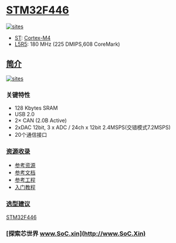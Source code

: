﻿# [STM32F446](https://github.com/SoCXin/STM32F446)

[![sites](http://182.61.61.133/link/resources/SoC.png)](http://www.SoC.Xin)


* [ST](https://www.st.com/zh/): [Cortex-M4](https://github.com/SoCXin/Cortex)
* [L5R5](https://github.com/SoCXin/Level): 180 MHz (225 DMIPS,608 CoreMark)

## [简介](https://github.com/SoCXin/STM32F446/wiki)

[![sites](docs/STM32F446.png)](https://www.st.com/zh/microcontrollers-microprocessors/stm32f446.html)

### 关键特性

* 128 Kbytes SRAM
* USB 2.0
* 2× CAN (2.0B Active)
* 2xDAC 12bit,  3 x ADC / 24ch x 12bit 2.4MSPS(交错模式7.2MSPS)
* 20个通信接口

### [资源收录](https://github.com/SoCXin)

* [参考资源](src/)
* [参考文档](docs/)
* [参考工程](project/)
* [入门教程](https://docs.soc.xin/STM32F446)


### [选型建议](https://github.com/SoCXin)

[STM32F446](https://github.com/SoCXin/STM32F446)


### [探索芯世界 www.SoC.xin](http://www.SoC.Xin)
